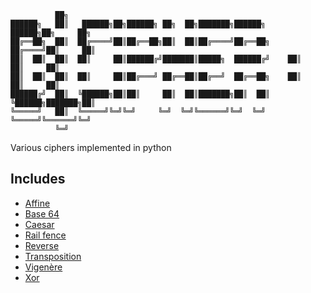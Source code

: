 ```
          ██╗
██████╗   ██║   ██████╗██╗██████╗ ██╗  ██╗███████╗██████╗      ██████╗██╗     ██╗
██╔══██╗  ██║  ██╔════╝██║██╔══██╗██║  ██║██╔════╝██╔══██╗    ██╔════╝██║     ██║
██║  ██║  ██║  ██║     ██║██████╔╝███████║█████╗  ██████╔╝    ██║     ██║     ██║
██║  ██║  ██║  ██║     ██║██╔═══╝ ██╔══██║██╔══╝  ██╔══██╗    ██║     ██║     ██║
██████╔╝  ██║  ╚██████╗██║██║     ██║  ██║███████╗██║  ██║    ╚██████╗███████╗██║
╚═════╝   ██║  ╚═════╝╚═╝╚═╝     ╚═╝  ╚═╝╚══════╝╚═╝  ╚═╝     ╚═════╝╚══════╝╚═╝
          ╚═╝                                                                              
```
Various ciphers implemented in python

## Includes

  - [Affine](https://en.wikipedia.org/wiki/Affine_cipher)
  - [Base 64](https://en.wikipedia.org/wiki/Base64)
  - [Caesar](https://en.wikipedia.org/wiki/Caesar_cipher)
  - [Rail fence](https://en.wikipedia.org/wiki/Rail_fence_cipher)
  - [Reverse](https://en.wikipedia.org/wiki/Substitution_cipher)
  - [Transposition](https://en.wikipedia.org/wiki/Transposition_cipher) 
  - [Vigenère](https://en.wikipedia.org/wiki/Vigenère_cipher)
  - [Xor](https://en.wikipedia.org/wiki/XOR_cipher)

